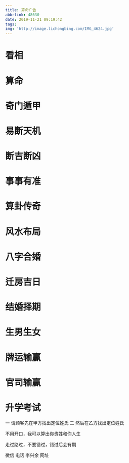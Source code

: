 ```yaml
---
title: 算命广告
abbrlink: 48630
date: 2019-11-21 09:19:42
tags:
img: 'http://image.lichongbing.com/IMG_4624.jpg'
---
```


# 看相
# 算命
# 奇门遁甲
# 易断天机
# 断吉断凶
# 事事有准
# 算卦传奇
# 风水布局
# 八字合婚
# 迁房吉日
# 结婚择期
# 生男生女
# 牌运输赢
# 官司输赢
# 升学考试

一 请顾客先在甲方找出定位姓氏
二 然后在乙方找出定位姓氏

不用开口，我可以算出你贵姓和你人生

走过路过，不要错过，错过后会有期

微信   电话    李兴余
网址


